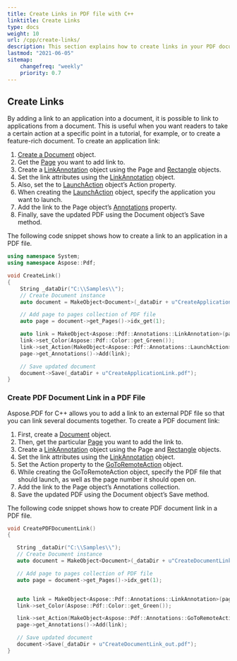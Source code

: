 ```yaml
---
title: Create Links in PDF file with C++
linktitle: Create Links
type: docs
weight: 10
url: /cpp/create-links/
description: This section explains how to create links in your PDF document with C++. 
lastmod: "2021-06-05"
sitemap:
    changefreq: "weekly"
    priority: 0.7
---
```


## Create Links

By adding a link to an application into a document, it is possible to link to applications from a document. This is useful when you want readers to take a certain action at a specific point in a tutorial, for example, or to create a feature-rich document. To create an application link:

1. [Create a Document](https://apireference.aspose.com/pdf/cpp/class/aspose.pdf.document) object.
1. Get the [Page](https://apireference.aspose.com/pdf/cpp/class/aspose.pdf.page) you want to add link to.
1. Create a [LinkAnnotation](https://apireference.aspose.com/pdf/cpp/class/aspose.pdf.annotations.link_annotation/) object using the Page and [Rectangle](https://apireference.aspose.com/pdf/cpp/class/aspose.pdf.rectangle) objects.
1. Set the link attributes using the [LinkAnnotation](https://apireference.aspose.com/pdf/cpp/class/aspose.pdf.annotations.link_annotation/) object.
1. Also, set the to [LaunchAction](https://apireference.aspose.com/pdf/cpp/class/aspose.pdf.annotations.launch_action/) object’s Action property.
1. When creating the [LaunchAction](https://apireference.aspose.com/pdf/cpp/class/aspose.pdf.annotations.launch_action/) object, specify the application you want to launch.
1. Add the link to the Page object’s [Annotations](https://apireference.aspose.com/pdf/cpp/namespace/aspose.pdf.annotations) property.
1. Finally, save the updated PDF using the Document object’s Save method.

The following code snippet shows how to create a link to an application in a PDF file.

```cpp
using namespace System;
using namespace Aspose::Pdf;

void CreateLink() 
{
    String _dataDir("C:\\Samples\\");
    // Create Document instance
    auto document = MakeObject<Document>(_dataDir + u"CreateApplicationLink.pdf");

    // Add page to pages collection of PDF file
    auto page = document->get_Pages()->idx_get(1);

    auto link = MakeObject<Aspose::Pdf::Annotations::LinkAnnotation>(page, MakeObject<Rectangle>(100, 200, 300, 300));
    link->set_Color(Aspose::Pdf::Color::get_Green());
    link->set_Action(MakeObject<Aspose::Pdf::Annotations::LaunchAction>(document, _dataDir + u"sample.pdf"));
    page->get_Annotations()->Add(link);

    // Save updated document
    document->Save(_dataDir + u"CreateApplicationLink.pdf");
}
```

### Create PDF Document Link in a PDF File

Aspose.PDF for C++ allows you to add a link to an external PDF file so that you can link several documents together. To create a PDF document link:

1. First, create a [Document](https://apireference.aspose.com/pdf/cpp/class/aspose.pdf.document) object.
1. Then, get the particular [Page](https://apireference.aspose.com/pdf/cpp/class/aspose.pdf.page) you want to add the link to.
1. Create a [LinkAnnotation](https://apireference.aspose.com/pdf/cpp/class/aspose.pdf.annotations.link_annotation/) object using the Page and [Rectangle](https://apireference.aspose.com/pdf/cpp/class/aspose.pdf.rectangle) objects.
1. Set the link attributes using the [LinkAnnotation](https://apireference.aspose.com/pdf/cpp/class/aspose.pdf.annotations.link_annotation/) object.
1. Set the Action property to the [GoToRemoteAction](https://apireference.aspose.com/pdf/cpp/class/aspose.pdf.annotations.go_to_remote_action/) object.
1. While creating the GoToRemoteAction object, specify the PDF file that should launch, as well as the page number it should open on.
1. Add the link to the Page object’s Annotations collection.
1. Save the updated PDF using the Document object’s Save method.

The following code snippet shows how to create PDF document link in a PDF file.

 ```cpp
void CreatePDFDocumentLink() 
{

    String _dataDir("C:\\Samples\\");
    // Create Document instance
    auto document = MakeObject<Document>(_dataDir + u"CreateDocumentLink.pdf");

    // Add page to pages collection of PDF file
    auto page = document->get_Pages()->idx_get(1);


    auto link = MakeObject<Aspose::Pdf::Annotations::LinkAnnotation>(page, MakeObject<Rectangle>(100, 200, 300, 300));
    link->set_Color(Aspose::Pdf::Color::get_Green());

    link->set_Action(MakeObject<Aspose::Pdf::Annotations::GoToRemoteAction>(_dataDir + u"sample.pdf", 1));
    page->get_Annotations()->Add(link);

    // Save updated document
    document->Save(_dataDir + u"CreateDocumentLink_out.pdf");
}
```